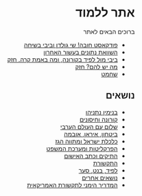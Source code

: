 <div dir="rtl" markdown="1">

# אתר ללמוד

ברוכים הבאים לאתר

* [פודקאסט חובה! שי גולדן וביבי בשיחה](https://www.youtube.com/watch?v=_bJy9XLzXvM)
* [השוואת נתונים בעשור האחרון](https://imgur.com/PcMt3Br)
* [ביבי מול לפיד בקורונה, ומה באמת קרה. חזק](https://www.youtube.com/watch?v=7WkdiQLiNdk)
* [מה יש להם? חזק](https://youtu.be/DGaEOUj5F3U)
* [שחמט](https://youtu.be/YJkcn2fKslg)

## נושאים

* [בנימין נתניהו](content/bibi.md)
* [קורונה וחיסונים](content/health.md)
* [שלום עם העולם הערבי](content/arab_world.md)
* [ביטחון, איראן, אובמה](content/security.md)
* [כלכלת ישראל ומתווה הגז](content/economy.md)
* [הפרקליטות ומערכת המשפט](content/justice.md)
* [התיקים וכתב האישום](content/cases.md)
* [התקשורת](content/the_media.md)
* [לפיד, בנט, סער](content/opponents.md)
* [נושאים אחרים](content/other.md)
* [המדריך הימני לתקשורת האמריקאית](content/us_media.md)
</div>
